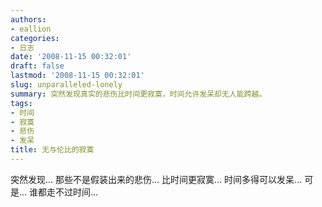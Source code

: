 ```yaml
---
authors:
- eallion
categories:
- 日志
date: '2008-11-15 00:32:01'
draft: false
lastmod: '2008-11-15 00:32:01'
slug: unparalleled-lonely
summary: 突然发现真实的悲伤比时间更寂寞，时间允许发呆却无人能跨越。
tags:
- 时间
- 寂寞
- 悲伤
- 发呆
title: 无与伦比的寂寞
---
```

突然发现...
那些不是假装出来的悲伤...
比时间更寂寞...
时间多得可以发呆...
可是...
谁都走不过时间...